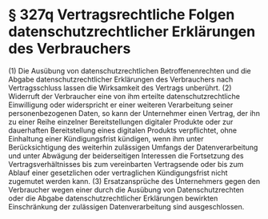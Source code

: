 # § 327q Vertragsrechtliche Folgen datenschutzrechtlicher Erklärungen des Verbrauchers
(1) Die Ausübung von datenschutzrechtlichen Betroffenenrechten und die Abgabe datenschutzrechtlicher Erklärungen des Verbrauchers nach Vertragsschluss lassen die Wirksamkeit des Vertrags unberührt.
(2) Widerruft der Verbraucher eine von ihm erteilte datenschutzrechtliche Einwilligung oder widerspricht er einer weiteren Verarbeitung seiner personenbezogenen Daten, so kann der Unternehmer einen Vertrag, der ihn zu einer Reihe einzelner Bereitstellungen digitaler Produkte oder zur dauerhaften Bereitstellung eines digitalen Produkts verpflichtet, ohne Einhaltung einer Kündigungsfrist kündigen, wenn ihm unter Berücksichtigung des weiterhin zulässigen Umfangs der Datenverarbeitung und unter Abwägung der beiderseitigen Interessen die Fortsetzung des Vertragsverhältnisses bis zum vereinbarten Vertragsende oder bis zum Ablauf einer gesetzlichen oder vertraglichen Kündigungsfrist nicht zugemutet werden kann.
(3) Ersatzansprüche des Unternehmers gegen den Verbraucher wegen einer durch die Ausübung von Datenschutzrechten oder die Abgabe datenschutzrechtlicher Erklärungen bewirkten Einschränkung der zulässigen Datenverarbeitung sind ausgeschlossen.